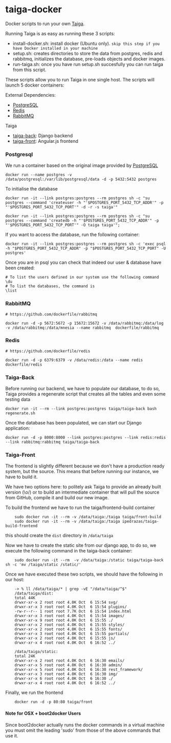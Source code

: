 # taiga-docker


Docker scripts to run your own  [Taiga](https://Taiga.io/).



Running Taiga is as easy as running these 3 scripts:

* install-docker.sh: install docker (Ubuntu only). `skip this step if you have Docker installed in your machine`
* setup.sh: creates directories to store the data from postgres, redis and rabbitmq, initializes the database, pre-loads objects and docker images.
* run-taiga.sh: once you have run setup.sh succesfully you can run taiga from this script.

These scripts allow you to run Taiga in one single host. The scripts will launch 5 docker containers:


External Dependencies:

   * [PostgreSQL](https://registry.hub.docker.com/_/postgres/)
   * [Redis](https://registry.hub.docker.com/u/dockerfile/redis/)
   * [RabbitMQ](https://registry.hub.docker.com/u/dockerfile/rabbitmq/)

Taiga

   * [taiga-back](https://github.com/taigaio/taiga-back): Django backend
   * [taiga-front](https://github.com/taigaio/taiga-front): Angular.js frontend

### Postgresql

We run a container based on the original image provided by [PostgreSQL](https://registry.hub.docker.com/_/postgres/)

    docker run --name postgres -v /data/postgresql:/var/lib/postgresql/data -d -p 5432:5432 postgres

To initialise the database

    docker run -it --link postgres:postgres --rm postgres sh -c "su postgres --command 'createuser -h "'$POSTGRES_PORT_5432_TCP_ADDR'" -p "'$POSTGRES_PORT_5432_TCP_PORT'" -d -r -s taiga'"

    docker run -it --link postgres:postgres --rm postgres sh -c "su postgres --command 'createdb -h "'$POSTGRES_PORT_5432_TCP_ADDR'" -p "'$POSTGRES_PORT_5432_TCP_PORT'" -O taiga taiga'";

If you want to access the database, run the following container:

    docker run -it --link postgres:postgres --rm postgres sh -c 'exec psql -h "$POSTGRES_PORT_5432_TCP_ADDR" -p "$POSTGRES_PORT_5432_TCP_PORT" -U postgres'

Once you are in psql you can check that indeed our user & database have been created:

    # To list the users defined in our system use the following command
    \du
    # To list the databases, the command is
    \list


### RabbitMQ

    # https://github.com/dockerfile/rabbitmq

    docker run -d -p 5672:5672 -p 15672:15672 -v /data/rabbitmq:/data/log -v /data/rabbitmq:/data/mnesia --name rabbitmq  dockerfile/rabbitmq

### Redis
    # https://github.com/dockerfile/redis

    docker run -d -p 6379:6379 -v /data/redis:/data --name redis dockerfile/redis

### Taiga-Back

Before running our backend, we have to populate our database, to do so, Taiga provides a regenerate script that creates all the tables and even some testing data

    docker run -it --rm --link postgres:postgres taiga/taiga-back bash regenerate.sh

Once the database has been populated, we can start our Django application:

    docker run -d -p 8000:8000 --link postgres:postgres --link redis:redis --link rabbitmq:rabbitmq taiga/taiga-back


### Taiga-Front

The frontend is slightly different because we don't have a production ready system, but the source. This means that before running our instance, we have to build it.

We have two options here: to politely ask Taiga to provide an already built version (\o/) or to build an intermediate container that will pull the source from GitHub, compile it and build our new image.

To build the frontend we have to run the taiga/frontend-build container

        sudo docker run -it --rm -v /data/taiga:/taiga taiga/front-build
        sudo docker run -it --rm -v /data/taiga:/taiga ipedrazas/taiga-build-frontend

this should create the `dist` directory in `/data/taiga`

Now we have to create the static site from our django app, to do so, we execute the following command in the taiga-back container:

        sudo docker run -it --rm  -v /data/taiga:/static taiga/taiga-back sh -c 'mv /taiga/static /static/'

Once we have executed these two scripts, we should have the following in our host:

        -> % ll /data/taiga/* | grep -vE "/data/taiga/^$"
        /data/taiga/dist:
        total 44K
        drwxr-xr-x 2 root root 4.0K Oct  6 15:54 svg/
        drwxr-xr-x 3 root root 4.0K Oct  6 15:54 plugins/
        -rw-r--r-- 1 root root 7.7K Oct  6 15:54 index.html
        drwxr-xr-x 3 root root 4.0K Oct  6 15:54 images/
        drwxr-xr-x 9 root root 4.0K Oct  6 15:55 ./
        drwxr-xr-x 2 root root 4.0K Oct  6 15:55 styles/
        drwxr-xr-x 2 root root 4.0K Oct  6 15:55 fonts/
        drwxr-xr-x 3 root root 4.0K Oct  6 15:55 partials/
        drwxr-xr-x 2 root root 4.0K Oct  6 15:55 js/
        drwxr-xr-x 4 root root 4.0K Oct  6 16:52 ../

        /data/taiga/static:
        total 24K
        drwxr-xr-x 2 root root 4.0K Oct  6 16:30 emails/
        drwxr-xr-x 5 root root 4.0K Oct  6 16:30 admin/
        drwxr-xr-x 5 root root 4.0K Oct  6 16:30 rest_framework/
        drwxr-xr-x 3 root root 4.0K Oct  6 16:30 img/
        drwxr-xr-x 6 root root 4.0K Oct  6 16:30 ./
        drwxr-xr-x 4 root root 4.0K Oct  6 16:52 ../


Finally, we run the frontend

        docker run -d -p 80:80 taiga/front


#### Note for OSX + boot2docker Users

Since boot2docker actually runs the docker commands in a virtual machine you must omit the leading 'sudo' from those of the above commands that use it.


